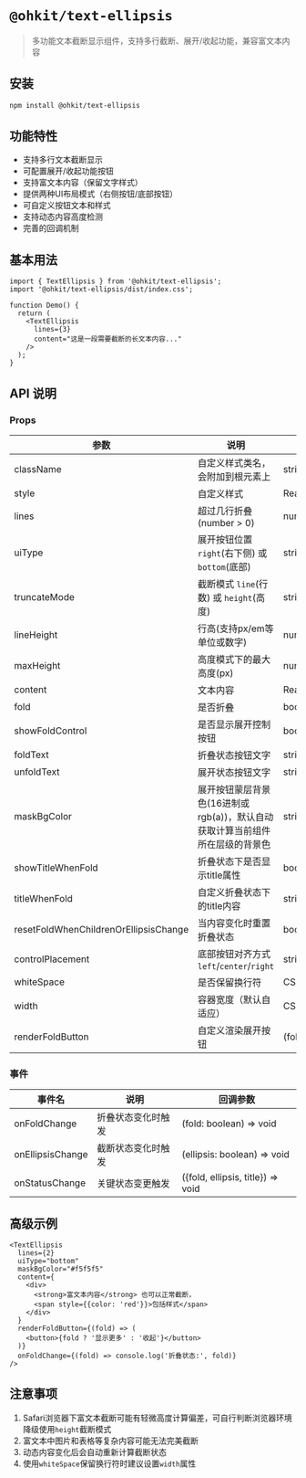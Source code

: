 # `@ohkit/text-ellipsis`

> 多功能文本截断显示组件，支持多行截断、展开/收起功能，兼容富文本内容

## 安装
```bash
npm install @ohkit/text-ellipsis
```

## 功能特性
- 支持多行文本截断显示
- 可配置展开/收起功能按钮
- 支持富文本内容（保留文字样式）
- 提供两种UI布局模式（右侧按钮/底部按钮）
- 可自定义按钮文本和样式
- 支持动态内容高度检测
- 完善的回调机制

## 基本用法

```tsx
import { TextEllipsis } from '@ohkit/text-ellipsis';
import '@ohkit/text-ellipsis/dist/index.css';

function Demo() {
  return (
    <TextEllipsis 
      lines={3}
      content="这是一段需要截断的长文本内容..."
    />
  );
}
```

## API 说明

### Props

| 参数 | 说明 | 类型 | 默认值 |
|------|------|------|--------|
| className | 自定义样式类名，会附加到根元素上 | string | - |
| style | 自定义样式 | React.CSSProperties | - |
| lines | 超过几行折叠 (number > 0) | number | - |
| uiType | 展开按钮位置 `right`(右下侧) 或 `bottom`(底部) | string | `right` |
| truncateMode | 截断模式 `line`(行数) 或 `height`(高度) | string | `line` |
| lineHeight | 行高(支持px/em等单位或数字) | number/string | - |
| maxHeight | 高度模式下的最大高度(px) | number | - |
| content | 文本内容 | ReactNode | - |
| fold | 是否折叠 | boolean | `true` |
| showFoldControl | 是否显示展开控制按钮 | boolean | `true` |
| foldText | 折叠状态按钮文字 | string | `收起` |
| unfoldText | 展开状态按钮文字 | string | `展开` |
| maskBgColor | 展开按钮蒙层背景色(16进制或rgb(a))，默认自动获取计算当前组件所在层级的背景色 | string | - |
| showTitleWhenFold | 折叠状态下是否显示title属性 | boolean | `false` |
| titleWhenFold | 自定义折叠状态下的title内容 | string \| (title: string) => string | - |
| resetFoldWhenChildrenOrEllipsisChange | 当内容变化时重置折叠状态 | boolean | `false` |
| controlPlacement | 底部按钮对齐方式 `left`/`center`/`right` | string | `center` |
| whiteSpace | 是否保留换行符 | CSSProperties['whiteSpace'] | - |
| width | 容器宽度（默认自适应） | CSSProperties['width'] | - |
| renderFoldButton | 自定义渲染展开按钮 | (fold: boolean) => ReactNode | - |

### 事件

| 事件名 | 说明 | 回调参数 |
|------|------|------|
| onFoldChange | 折叠状态变化时触发 | (fold: boolean) => void |
| onEllipsisChange | 截断状态变化时触发 | (ellipsis: boolean) => void |
| onStatusChange | 关键状态变更触发 | ({fold, ellipsis, title}) => void |

## 高级示例

```tsx
<TextEllipsis
  lines={2}
  uiType="bottom"
  maskBgColor="#f5f5f5"
  content={
    <div>
      <strong>富文本内容</strong> 也可以正常截断，
      <span style={{color: 'red'}}>包括样式</span>
    </div>
  }
  renderFoldButton={(fold) => (
    <button>{fold ? '显示更多' : '收起'}</button>
  )}
  onFoldChange={(fold) => console.log('折叠状态:', fold)}
/>
```

## 注意事项
1. Safari浏览器下富文本截断可能有轻微高度计算偏差，可自行判断浏览器环境降级使用`height`截断模式
2. 富文本中图片和表格等复杂内容可能无法完美截断
3. 动态内容变化后会自动重新计算截断状态
4. 使用`whiteSpace`保留换行符时建议设置`width`属性
